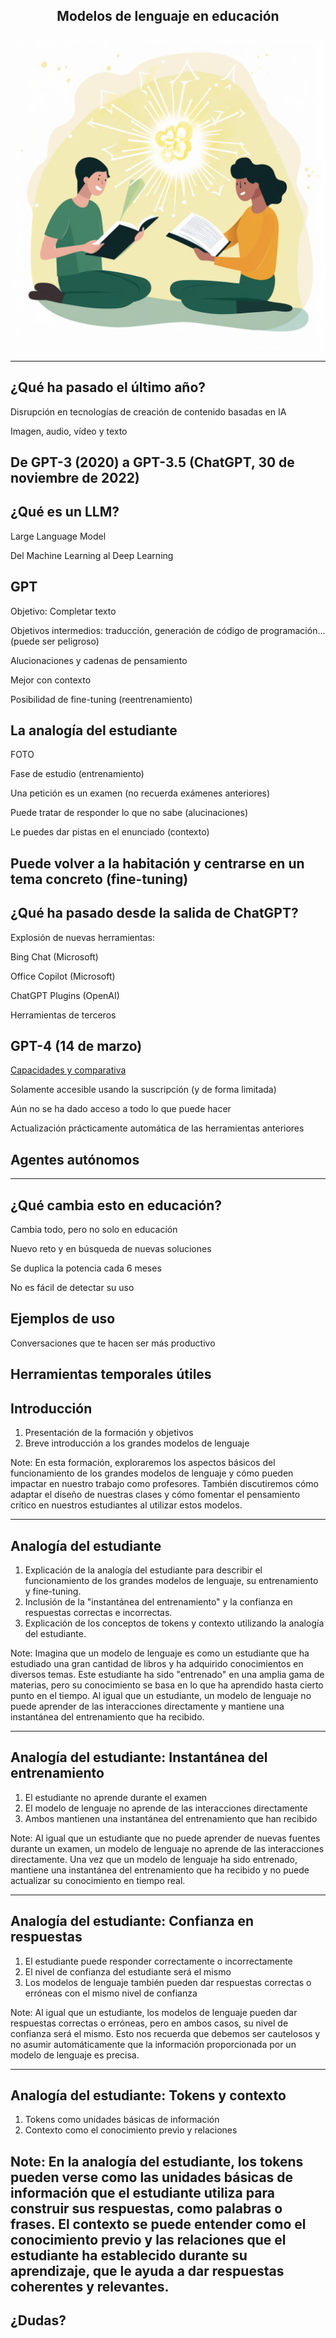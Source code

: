 <h2 class="r-fit-text" style="text-align: center"> Modelos de lenguaje en educación </h2>

<img class="r-stretch" style="text-align: center" src="assets/image-cover-1.png">

---
## ¿Qué ha pasado el último año?

Disrupción en tecnologías de creación de contenido basadas en IA <!-- .element: class="fragment" -->

Imagen, audio, vídeo y texto <!-- .element: class="fragment" -->

De GPT-3 (2020) a GPT-3.5 (ChatGPT, 30 de noviembre de 2022) <!-- .element: class="fragment" -->
---
## ¿Qué es un LLM?

Large Language Model <!-- .element: class="fragment" -->

Del Machine Learning al Deep Learning <!-- .element: class="fragment" -->


## GPT

Objetivo: Completar texto <!-- .element: class="fragment" -->

Objetivos intermedios: traducción, generación de código de programación... (puede ser peligroso)<!-- .element: class="fragment" -->

Alucionaciones y cadenas de pensamiento <!-- .element: class="fragment" -->

Mejor con contexto <!-- .element: class="fragment" -->

Posibilidad de fine-tuning (reentrenamiento) <!-- .element: class="fragment" -->


## La analogía del estudiante

FOTO


Fase de estudio (entrenamiento) <!-- .element: class="fragment" -->

Una petición es un examen (no recuerda exámenes anteriores) <!-- .element: class="fragment" -->

Puede tratar de responder lo que no sabe (alucinaciones) <!-- .element: class="fragment" -->

Le puedes dar pistas en el enunciado (contexto) <!-- .element: class="fragment" -->

Puede volver a la habitación y centrarse en un tema concreto (fine-tuning) <!-- .element: class="fragment" -->
---
## ¿Qué ha pasado desde la salida de ChatGPT?

Explosión de nuevas herramientas: <!-- .element: class="fragment" -->

Bing Chat (Microsoft) <!-- .element: class="fragment" -->

Office Copilot (Microsoft) <!-- .element: class="fragment" -->

ChatGPT Plugins (OpenAI) <!-- .element: class="fragment" -->

Herramientas de terceros <!-- .element: class="fragment" -->


## GPT-4 (14 de marzo)

[Capacidades y comparativa](https://openai.com/product/gpt-4) <!-- .element: class="fragment" -->

Solamente accesible usando la suscripción (y de forma limitada) <!-- .element: class="fragment" -->

Aún no se ha dado acceso a todo lo que puede hacer <!-- .element: class="fragment" -->

Actualización prácticamente automática de las herramientas anteriores <!-- .element: class="fragment" -->


## Agentes autónomos
---
## ¿Qué cambia esto en educación?

Cambia todo, pero no solo en educación <!-- .element: class="fragment" -->

Nuevo reto y en búsqueda de nuevas soluciones <!-- .element: class="fragment" -->

Se duplica la potencia cada 6 meses <!-- .element: class="fragment" -->

No es fácil de detectar su uso <!-- .element: class="fragment" -->


## Ejemplos de uso

Conversaciones que te hacen ser más productivo <!-- .element: class="fragment" -->

Herramientas temporales útiles <!-- .element: class="fragment" -->
---
## Introducción

1. Presentación de la formación y objetivos <!-- .element: class="fragment" -->
2. Breve introducción a los grandes modelos de lenguaje <!-- .element: class="fragment" -->

Note:
En esta formación, exploraremos los aspectos básicos del funcionamiento de los grandes modelos de lenguaje y cómo pueden impactar en nuestro trabajo como profesores. También discutiremos cómo adaptar el diseño de nuestras clases y cómo fomentar el pensamiento crítico en nuestros estudiantes al utilizar estos modelos.

---

## Analogía del estudiante

1. Explicación de la analogía del estudiante para describir el funcionamiento de los grandes modelos de lenguaje, su entrenamiento y fine-tuning.
2. Inclusión de la "instantánea del entrenamiento" y la confianza en respuestas correctas e incorrectas.
3. Explicación de los conceptos de tokens y contexto utilizando la analogía del estudiante.

Note:
Imagina que un modelo de lenguaje es como un estudiante que ha estudiado una gran cantidad de libros y ha adquirido conocimientos en diversos temas. Este estudiante ha sido "entrenado" en una amplia gama de materias, pero su conocimiento se basa en lo que ha aprendido hasta cierto punto en el tiempo. Al igual que un estudiante, un modelo de lenguaje no puede aprender de las interacciones directamente y mantiene una instantánea del entrenamiento que ha recibido.

---

## Analogía del estudiante: Instantánea del entrenamiento

1. El estudiante no aprende durante el examen <!-- .element: class="fragment" -->
2. El modelo de lenguaje no aprende de las interacciones directamente <!-- .element: class="fragment" -->
3. Ambos mantienen una instantánea del entrenamiento que han recibido <!-- .element: class="fragment" -->

Note:
Al igual que un estudiante que no puede aprender de nuevas fuentes durante un examen, un modelo de lenguaje no aprende de las interacciones directamente. Una vez que un modelo de lenguaje ha sido entrenado, mantiene una instantánea del entrenamiento que ha recibido y no puede actualizar su conocimiento en tiempo real.

---

## Analogía del estudiante: Confianza en respuestas

1. El estudiante puede responder correctamente o incorrectamente <!-- .element: class="fragment" -->
2. El nivel de confianza del estudiante será el mismo <!-- .element: class="fragment" -->
3. Los modelos de lenguaje también pueden dar respuestas correctas o erróneas con el mismo nivel de confianza <!-- .element: class="fragment" -->

Note:
Al igual que un estudiante, los modelos de lenguaje pueden dar respuestas correctas o erróneas, pero en ambos casos, su nivel de confianza será el mismo. Esto nos recuerda que debemos ser cautelosos y no asumir automáticamente que la información proporcionada por un modelo de lenguaje es precisa.

---

## Analogía del estudiante: Tokens y contexto

1. Tokens como unidades básicas de información <!-- .element: class="fragment" -->
2. Contexto como el conocimiento previo y relaciones <!-- .element: class="fragment" -->

Note:
En la analogía del estudiante, los tokens pueden verse como las unidades básicas de información que el estudiante utiliza para construir sus respuestas, como palabras o frases. El contexto se puede entender como el conocimiento previo y las relaciones que el estudiante ha establecido durante su aprendizaje, que le ayuda a dar respuestas coherentes y relevantes.
---
<!-- .slide: data-background-video="../assets/searching.mp4" data-background-opacity="0.6" data-background-video-loop data-background-video-muted-->

## ¿Dudas?
